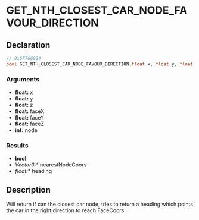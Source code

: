 # GET_NTH_CLOSEST_CAR_NODE_FAVOUR_DIRECTION

## Declaration
```cpp
// 0x6F766824
bool GET_NTH_CLOSEST_CAR_NODE_FAVOUR_DIRECTION(float x, float y, float z, float faceX, float faceY, float faceZ, int node, Vector3* nearestNodeCoors, float* heading);
```

### Arguments
- **float:** x
- **float:** y
- **float:** z
- **float:** faceX
- **float:** faceY
- **float:** faceZ
- **int:** node

### Results
- **bool**
- **Vector3*:** nearestNodeCoors
- **float*:** heading

## Description
Will return if can the closest car node, tries to return a heading which points the car in the right direction to reach FaceCoors.